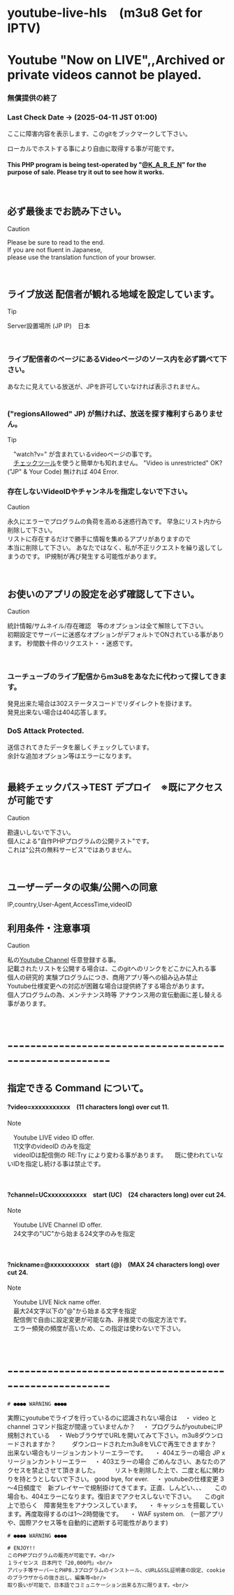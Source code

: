 # youtube-live-hls　(m3u8 Get for IPTV)
# Youtube "Now on LIVE",,Archived or private videos cannot be played.
### 無償提供の終了
### Last Check Date -> (2025-04-11 JST 01:00)
ここに障害内容を表示します、このgitをブックマークして下さい。<br/>

ローカルでホストする事により自由に取得する事が可能です。<br/>

#### This PHP program is being test-operated by "[@K_A_R_E_N](https://www.youtube.com/@K_A_R_E_N)" for the purpose of sale. Please try it out to see how it works.
<br/>

## 必ず最後までお読み下さい。
> [!CAUTION]
> Please be sure to read to the end.<br/>
> If you are not fluent in Japanese,<br/>
>  please use the translation function of your browser.<br/>

<br/>

## ライブ放送 配信者が観れる地域を設定しています。
> [!TIP]
> Server設置場所 (JP IP)　日本<br/>
<br/>

### ライブ配信者のページにあるVideoページのソース内を必ず調べて下さい。
あなたに見えている放送が、JPを許可していなければ表示されません。<br/>
<br/>

###  ("regionsAllowed" JP) が無ければ、放送を探す権利すらありません。
> [!TIP]
>　"watch?v=" が含まれているvideoページの事です。<br/>
>　[チェックツール](https://www.lenostube.com/en/youtube-country-restriction-checker/)を使うと簡単かも知れません。 "Video is unrestricted" OK?<br/>
> ("JP" & Your Code) 無ければ 404 Error.<br/>

### 存在しないVideoIDやチャンネルを指定しないで下さい。
> [!CAUTION]
> 
> 永久にエラーでプログラムの負荷を高める迷惑行為です。
> 早急にリスト内から削除して下さい。<br/>
> リストに存在するだけで勝手に情報を集めるアプリがありますので<br/>
> 本当に削除して下さい。
> あなたではなく、私が不正リクエストを繰り返してしまうのです。
> IP規制が再び発生する可能性があります。<br/>
<br/>

## お使いのアプリの設定を必ず確認して下さい。
> [!CAUTION]
> 統計情報/サムネイル/存在確認　等のオプションは全て解除して下さい。<br/>
> 初期設定でサーバーに迷惑なオプションがデフォルトでONされている事があります。
> 秒間数十件のリクエスト・・迷惑です。
<br/>

### ユーチューブのライブ配信からm3u8をあなたに代わって探してきます。
発見出来た場合は302ステータスコードでリダイレクトを掛けます。<br/>
発見出来ない場合は404応答します。<br/>


### DoS Attack Protected.
送信されてきたデータを厳しくチェックしています。<br/>
余計な追加オプション等はエラーになります。<br/>
<br/>

## 最終チェックパス→TEST デプロイ　※既にアクセスが可能です<br/>
> [!CAUTION]
> 勘違いしないで下さい。<br/>
> 個人による"自作PHPプログラムの公開テスト"です。<br/>
> これは"公共の無料サービス"ではありません。<br/>

<br/>

## ユーザーデータの収集/公開への同意
IP,country,User-Agent,AccessTime,videoID<br/>


## 利用条件・注意事項
> [!CAUTION]
> 私の[Youtube Channel](https://youtube.com/@K_A_R_E_N??sub_confirmation=1) 任意登録する事。<br/>
> 記載されたリストを公開する場合は、このgitへのリンクをどこかに入れる事<br/>
> 個人の研究的 実験プログラムにつき、商用アプリ等への組み込み禁止<br/>
> Youtube仕様変更への対応が困難な場合は提供終了する場合があります。<br/>
> 個人プログラムの為、メンテナンス時等 アナウンス用の宣伝動画に差し替える事があります。<br/>

<br/>

# --------------------------------------------------------

## 指定できる Command について。 
#### ?video=xxxxxxxxxxx　(11 characters long) over cut 11.
> [!NOTE]
> 　Youtube LIVE video ID offer.<br/>
> 　11文字のvideoID のみを指定<br/>
> 　videoIDは配信側の RE:Try により変わる事があります。
> 　既に使われていないIDを指定し続ける事は禁止です。
<br/>

#### ?channel=UCxxxxxxxxxxx　start (UC)　(24 characters long) over cut 24.
> [!NOTE]
> 　Youtube LIVE Channel ID offer.<br/>
> 　24文字の"UC"から始まる24文字のみを指定<br/>
<br/>

#### ?nickname=@xxxxxxxxxxx　start (@)　(MAX 24 characters long) over cut 24.
> [!NOTE]
> 　Youtube LIVE Nick name offer.<br/>
> 　最大24文字以下の"@"から始まる文字を指定<br/>
> 　配信側で自由に設定変更が可能な為、非推奨での指定方法です。<br/>
> 　エラー頻発の頻度が高いため、この指定は使わないで下さい。<br/>
<br/>

# --------------------------------------------------------



~~~
# ●●●● WARNING ●●●●
~~~
 実際にyoutubeでライブを行っているのに認識されない場合は
　・ video と channel コマンド指定が間違っていませんか？ 
　・ プログラムがyoutubeにIP規制されている
　・ WebブラウザでURLを開いてみて下さい。m3u8ダウンロードされますか？
　　 ダウンロードされたm3u8をVLCで再生できますか？　出来ない場合もリージョンカントリーエラーです。
　・ 404エラーの場合 JP x　リージョンカントリーエラー
　・ 403エラーの場合 ごめんなさい、あなたのアクセスを禁止させて頂きました。
　　 リストを削除した上で、二度と私に関わりを持とうとしないで下さい。 good bye, for ever.
　・ youtubeの仕様変更  3～4日頻度で　新プレイヤーで規制掛けてきてます。正直、しんどい、、、
　   この場合も、404エラーになります。復旧までアクセスしないで下さい。
　   このgit上で恐らく　障害発生をアナウンスしています。
　・ キャッシュを搭載しています。再度取得するのは1～2時間後です。
　・ WAF system on.　(一部アプリや、国際アクセス等を自動的に遮断する可能性があります)
~~~
# ●●●● WARNING ●●●●

# ENJOY!!
このPHPプログラムの販売が可能です。<br/>
１ライセンス 日本円で「20,000円」<br/>
アパッチ等サーバーとPHP8.3プログラムのインストール、cURL&SSL証明書の設定、cookieのブラウザからの抜き出し、編集等<br/>
取り扱いが可能で、日本語でコミュニケーション出来る方に限ります。<br/>
